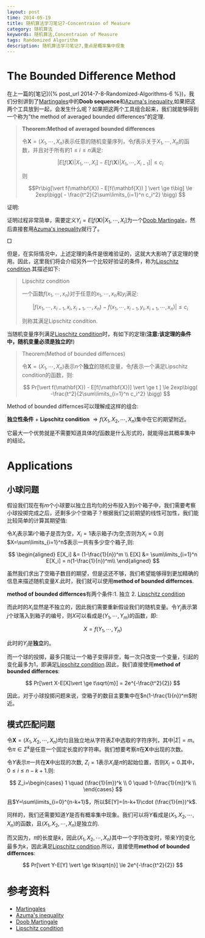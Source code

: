 ```yaml
---
layout: post
time: 2014-05-19
title: 随机算法学习笔记7-Concentraion of Measure
category: 随机算法
keywords: 随机算法,Concentraion of Measure
tags: Randomized Algorithm
description: 随机算法学习笔记7,重点是概率集中现象
---
```


# The Bounded Difference Method

在上一篇的[笔记]({% post_url 2014-7-8-Randomized-Algorithms-6 %})，我们分别讲到了[Martingales]中的**Doob sequence**和[Azuma's inequality],如果把这两个工具放到一起，会发生什么呢？如果把这两个工具组合起来，我们就能够得到一个称为"the method of averaged bounded differences"的定理.

> **Theorem:Method of averaged bounded differences**
>
> 令$\mathbf{X} = (X_1,\cdots,X_n)$表示任意的随机变量序列，令$f$表示关于$X_1,\cdots,X_n$的函数，并且对于所有的$1\le i\le n$满足:
>
> $$ \big\vert E[f(\mathbf{X})\vert X_1,\cdots,X_i] - E[f(\mathbf{X})\vert X_1,\cdots,X_{i-1}]\big\vert \le c_i $$
>
> 则
>
> $$Pr\big[\vert f(\mathbf{X}) - E[f(\mathbf{X}) ] \vert \ge t\big] \le 2exp\bigg( - \frac{t^2}{2\sum\limits_{i=1}^n c_i^2} \bigg) $$
> 

证明:

证明过程非常简单，需要定义$Y_i=E[f(\mathbf{X})\vert X_1,\cdots,X_i]$为一个[Doob Martingale]，然后直接套用[Azuma's inequality]就行了。

$\Box$

但是，在实际情况中，上述定理的条件是很难验证的，这就大大影响了该定理的使用。因此，这里我们将会介绍另外一个比较好验证的条件，称为[Lipschitz condition].其描述如下:

> Lipschitz condition
>
> 一个函数$f(x_1,\cdots,x_n)$对于任意的$x_1,\cdots,x_n$和$y_i$满足:
>
> $$ \vert f(x_1,\cdots,x_{i-1},x_i,x_{i+1},\cdots,x_n) - f(x_1,\cdots,x_{i-1},y_i,x_{i+1},\cdots,x_n) \vert \le c_i $$
>
> 则称其满足Lipschitz condition.

当随机变量序列满足[Lipschitz condition]时，有如下的定理(**注意:该定理的条件中，随机变量必须是独立的!**)

> Theorem(Method of bounded differnces)
>
> 令$\mathbf{X}=(X_1,\cdots,X_n)$表示$n$个**独立**的随机变量，令$f$表示一个满足Lipschitz condition的函数，则:
>
> $$ Pr[\vert f(\mathbf{X}) - E[f(\mathbf{X})] \vert \ge t ] \le 2exp\bigg( -\frac{t^2}{2\sum\limits_{i=1}^n c_i^2} \bigg)  $$
>

Method of bounded differnces可以理解成这样的组合:

**独立性条件** $+$ **Lipschitz condition** $\Rightarrow f(X_1,X_2,\cdots,X_n)$集中在它的期望附近。

它最大一个优势就是不需要知道具体的$f$函数是什么形式的，就能得出其概率集中的结论。

# Applications

## 小球问题

假设我们现在有$m$个小球要以独立且均匀的分布投入到$n$个箱子中，我们需要考察小球投掷完成之后，还剩多少个空箱子？根据我们之前期望的线性可加性，我们能比较简单的计算其期望值:

令$X_i$表示第$i$个箱子是否为空，$X_i=1$表示箱子$i$为空;否则为$X_i=0$.则$X=\sum\limits_{i=1}^n$表示一共有多少空个箱子,则:

$$
\begin{aligned}
E[X_i] &= (1-\frac{1}{n})^m \\
E[X] &= \sum\limits_{i=1}^n E[X_i] = n(1-\frac{1}{n})^m\\
\end{aligned}
$$

虽然我们求出了空箱子数目的期望，但是这还不够，我们希望能够得到更加精确的信息来描述随机变量$X$.此时，我们就可以使用**method of bounded differnces**.

**method of bounded differnces**有两个条件:1. 独立 2. [Lipschitz condition]

而此时的$X_i$显然是不独立的，因此我们需要重新假设我们的随机变量。令$Y_j$表示第$j$个球落入到箱子的编号，则$X$可以看成是$(Y_1,\cdots,Y_m)$的函数，即:

$$
X = f(Y_1,\cdots,Y_n)
$$

此时的$Y_i$是**独立**的。

而一个球的投掷，最多只能让一个箱子变得非空，每一次只改变一个变量，引起的变化最多为$1$，即满足[Lipschitz condition].因此，我们直接使用**method of bounded differnces**:

$$
Pr[\vert X-E[X]\vert \ge t\sqrt{m}] = 2e^{-\frac{t^2}{2}}
$$

因此，对于小球投掷问题来说，空箱子的数目主要集中在$n(1-\frac{1}{n})^m$附近。

## 模式匹配问题

令$\mathbf{X}=(X_1,X_2,\cdots,X_n)$均匀且独立地从字符表$\Sigma$中选取的字符序列，其中$\vert \Sigma \vert =m$。令$\pi \in \Sigma^k$是任意一个固定长度的字符串。我们想要考察$\pi$在$\mathbf{X}$中出现的次数。

令$Y$表示$\pi$一共在$\mathbf{X}$中出现的次数, $Z_i=1$表示$X_i$是$\pi$的起始位置，否则$X_i=0$.其中，$0\le i \le n-k+1$.则:

$$
Z_i=\begin{cases}
1 \quad (\frac{1}{m})^k \\
0 \quad 1-(\frac{1}{m})^k \\
\end{cases}
$$

且$Y=\sum\limits_{i=0}^{n-k+1}$，所以$E[Y]=(n-k+1)\cdot (\frac{1}{m})^k$.

同样的，我们还需要知道$Y$是否有概率集中现象。我们可以将$Y$看成是$(X_1,X_2,\cdots,X_n)$的函数，且$(X_1,X_2,\cdots,X_n)$是独立的.

而又因为，$\pi$的长度是$k$，因此$(X_1,X_2,\cdots,X_n)$其中一个字符改变时，带来$Y$的变化最多为$k$，因此满足[Lipschitz condition].所以，直接使用**method of bounded differnces**:

$$
Pr[\vert Y-E[Y] \vert \ge tk\sqrt{n}] \le 2e^{-\frac{t^2}{2}}
$$

# 参考资料

- [Martingales]
- [Azuma's inequality]
- [Doob Martingale] 
- [Lipschitz condition]

[Martingales]: http://en.wikipedia.org/wiki/Martingale_(probability_theory)
[Azuma's inequality]: http://en.wikipedia.org/wiki/Azuma%27s_inequality
[Doob Martingale]: http://en.wikipedia.org/wiki/Doob_martingale
[Lipschitz condition]: http://en.wikipedia.org/wiki/Lipschitz_condition
